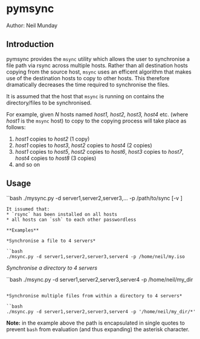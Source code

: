 pymsync
=======

Author: Neil Munday

Introduction
------------

pymsync provides the `msync` utility which allows the user to synchronise a file path via rsync across multiple hosts. Rather than all destination hosts copying from the source host, `msync` uses an efficent algorithm that makes use of the destination hosts to copy to other hosts. This therefore dramatically decreases the time required to synchronise the files.

It is assumed that the host that `msync` is running on contains the directory/files to be synchronised.

For example, given *N* hosts named *host1, host2, host3, host4* etc. (where *host1* is the `msync` host) to copy to the copying process will take place as follows:

1. *host1* copies to *host2* (1 copy)
2. *host1* copies to *host3*, *host2* copies to *host4* (2 copies)
3. *host1* copies to *host5*, *host2* copies to *host6*, *host3* copies to *host7*, *host4* copies to *host8* (3 copies)
4. and so on

Usage
-----

``bash
./mysync.py -d server1,server2,server3,... -p /path/to/sync [-v ]
```
It issumed that:
* `rsync` has been installed on all hosts
* all hosts can `ssh` to each other passwordless

**Examples**

*Synchronise a file to 4 servers*

``bash
./msync.py -d server1,server2,server3,server4 -p /home/neil/my.iso
```

*Synchronise a directory to 4 servers*

``bash
./msync.py -d server1,server2,server3,server4 -p /home/neil/my_dir
```

*Synchronise multiple files from within a directory to 4 servers*

``bash
./msync.py -d server1,server2,server3,server4 -p '/home/neil/my_dir/*'
```

**Note:** in the example above the path is encapsulated in single quotes to prevent `bash` from evaluation (and thus expanding) the asterisk character.
